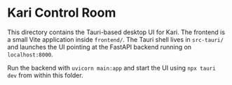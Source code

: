 # Kari Control Room

This directory contains the Tauri-based desktop UI for Kari.
The frontend is a small Vite application inside `frontend/`.
The Tauri shell lives in `src-tauri/` and launches the UI
pointing at the FastAPI backend running on `localhost:8000`.

Run the backend with `uvicorn main:app` and start the UI using
`npx tauri dev` from within this folder.
